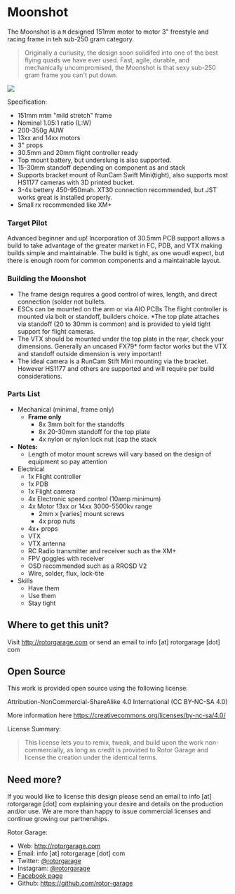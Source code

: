# Moonshot

The Moonshot is a ```M``` designed 151mm motor to motor 3" freestyle and racing frame in teh sub-250 gram category.

> Originally a curiusity, the design soon solidifed into one of the best flying quads we have ever used. Fast, agile, durable, and mechanically uncompromised, the Moonshot is that sexy sub-250 gram frame you can't put down.

<img src="https://github.com/rotorgarage/moonshot/blob/master/frame-picture.png?raw=true"/>

Specification:

* 151mm mtm "mild stretch" frame
* Nominal 1.05:1 ratio (L:W)
* 200-350g AUW
* 13xx and 14xx motors
* 3" props
* 30.5mm and 20mm flight controller ready
* Top mount battery, but underslung is also supported.
* 15-30mm standoff depending on component as and stack
* Supports bracket mount of RunCam Swift Mini(tight), also supports most HS1177 cameras with 3D printed bucket.
* 3-4s bettery 450-950mah. XT30 connection recommended, but JST works great is installed properly.
* Small rx recommended like XM+

### Target Pilot

Advanced beginner and up!  Incorporation of 30.5mm PCB support allows a build to take advantage of the greater market in FC, PDB, and VTX making builds simple and maintainable.  The build is tight, as one woudl expect, but there is enough room for common components and a maintainable layout.

### Building the Moonshot

* The frame design requires a good control of wires, length, and direct connection (solder not bullets.
* ESCs can be mounted on the arm or via AIO PCBs
The flight controller is mounted via bolt or standoff, builders choice.
*The top plate attaches via standoff (20 to 30mm is common) and is provided to yield tight support for flight cameras.
* The VTX should be mounted under the top plate in the rear, check your dimensions. Generally an uncased FX79* form factor works but the VTX and standoff outside dimension is very important!
* The ideal camera is a RunCam Stift Mini mounting via the bracket. However HS1177 and others are supported and will require per build considerations.

### Parts List

* Mechanical (minimal, frame only)
	* __Frame only__
		* 8x 3mm bolt for the standoffs
		* 8x 20-30mm standoff for the top plate
		* 4x nylon or nylon lock nut (cap the stack
* __Notes:__
	* Length of motor mount screws will vary based on the design of equipment so pay attention
* Electrical
	* 1x Flight controller
	* 1x PDB
	* 1x Flight camera
	* 4x Electronic speed control (10amp minimum)
	* 4x Motor 13xx or 14xx 3000-5500kv range
		* 2mm x [varies] mount screws
		* 4x prop nuts
	* 4x+ props
	* VTX
	* VTX antenna
	* RC Radio transmitter and receiver such as the XM+
	* FPV goggles with receiver
	* OSD recommended such as a RROSD V2
	* Wire, solder, flux, lock-tite
* Skills
	* Have them
	* Use them
	* Stay tight

## Where to get this unit?

Visit http://rotorgarage.com or send an email to info [at] rotorgarage [dot] com

## Open Source

This work is provided open source using the following license:

Attribution-NonCommercial-ShareAlike 4.0 International (CC BY-NC-SA 4.0)

More information here https://creativecommons.org/licenses/by-nc-sa/4.0/

License Summary:

>This license lets you to remix, tweak, and build upon the work non-commercially, as long as credit is provided to Rotor Garage and license the creation under the identical terms.

## Need more?

If you would like to license this design please send an email to info [at] rotorgarage [dot] com explaining your desire and details on the production and/or use. We are more than happy to issue commercial licenses and continue growing our partnerships.

Rotor Garage:

* Web: http://rotorgarage.com
* Email: info [at] rotorgarage [dot] com
* Twitter: [@rotorgarage](http://twitter.com/rotorgarage)
* Instagram: [@rotorgarage](http://instagram.com/rotorgarage)
* [Facebook page](https://www.facebook.com/Rotor-Garage-368713813495485/)
* Github: https://github.com/rotor-garage



